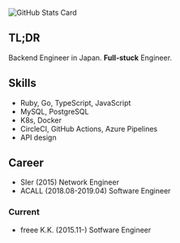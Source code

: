 ![GitHub Stats Card](https://github-readme-stats.vercel.app/api?username=paveg&count_private=true&show_icons=true)

## TL;DR

Backend Engineer in Japan. **Full-stuck** Engineer.

## Skills

- Ruby, Go, TypeScript, JavaScript
- MySQL, PostgreSQL
- K8s, Docker
- CircleCI, GitHub Actions, Azure Pipelines
- API design

## Career

- SIer (2015) Network Engineer
- ACALL (2018.08-2019.04) Software Engineer

### Current

- freee K.K. (2015.11-) Sotfware Engineer

